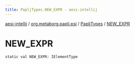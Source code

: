 ```yaml
---
title: PapljTypes.NEW_EXPR - aesi-intellij
---
```


[aesi-intellij](../../index.html) / [org.metaborg.paplj.psi](../index.html) / [PapljTypes](index.html) / [NEW_EXPR](.)

# NEW_EXPR

`static val NEW_EXPR: IElementType`